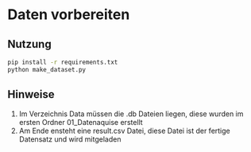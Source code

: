# Daten vorbereiten


## Nutzung

 ```bash
pip install -r requirements.txt
python make_dataset.py
```

## Hinweise 
1. Im Verzeichnis Data müssen die .db Dateien liegen, diese wurden im ersten Ordner 01_Datenaquise erstellt
2. Am Ende ensteht eine result.csv Datei, diese Datei ist der fertige Datensatz und wird mitgeladen
